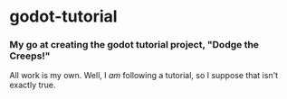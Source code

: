 # godot-tutorial
### My go at creating the godot tutorial project, "Dodge the Creeps!"

All work is my own. Well, I *am* following a tutorial, so I suppose that isn't exactly true.
